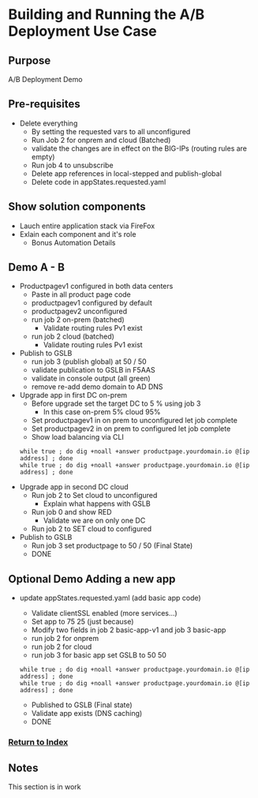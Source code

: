 # Building and Running the A/B Deployment Use Case

## Purpose
A/B Deployment Demo

## Pre-requisites

- Delete everything
    - By setting the requested vars to all unconfigured
    - Run Job 2 for onprem and cloud (Batched)
    - validate the changes are in effect on the BIG-IPs (routing rules are empty)
    - Run job 4 to unsubscribe
    - Delete app references in local-stepped and publish-global
    - Delete code in appStates.requested.yaml

## Show solution components
- Lauch entire application stack via FireFox
- Exlain each component and it's role
    - Bonus Automation Details 

## Demo A - B

- Productpagev1 configured in both data centers
    - Paste in all product page code
    - productpagev1 configured by default
    - productpagev2 unconfigured
    - run job 2 on-prem (batched)
        - Validate routing rules Pv1 exist
    - run job 2 cloud (batched)
        - Validate routing rules Pv1 exist
- Publish to GSLB
    - run job 3 (publish global) at 50 / 50
    - validate publication to GSLB in F5AAS
    - validate in console output (all green)
    - remove re-add demo domain to AD DNS
- Upgrade app in first DC on-prem
    - Before upgrade set the target DC to 5 % using job 3
        - In this case on-prem 5% cloud 95%
    - Set productpagev1 in on prem to unconfigured let job complete
    - Set productpagev2 in on prem to configured let job complete
    - Show load balancing via CLI
    ``` 
    while true ; do dig +noall +answer productpage.yourdomain.io @[ip address] ; done
    while true ; do dig +noall +answer productpage.yourdomain.io @[ip address] ; done
    ```
- Upgrade app in second DC cloud    
    - Run job 2 to Set cloud to unconfigured
        - Explain what happens with GSLB 
    - Run job 0 and show RED
        - Validate we are on only one DC
    - Run job 2 to SET cloud to configured
- Publish to GSLB
    - Run job 3 set productpage to 50 / 50 (Final State)
    - DONE

## Optional Demo Adding a new app
- update appStates.requested.yaml (add basic app code)
    - Validate clientSSL enabled (more services...)
    - Set app to 75 25 (just because)
    - Modify two fields in job 2 basic-app-v1 and job 3 basic-app
    - run job 2 for onprem
    - run job 2 for cloud
    - run job 3 for basic app set GSLB to 50 50
    
    ``` 
    while true ; do dig +noall +answer productpage.yourdomain.io @[ip address] ; done
    while true ; do dig +noall +answer productpage.yourdomain.io @[ip address] ; done
   ```

    - Published to GSLB (Final state)
    - Validate app exists (DNS caching)
    - DONE

### [Return to Index](README.md)

## Notes
This section is in work